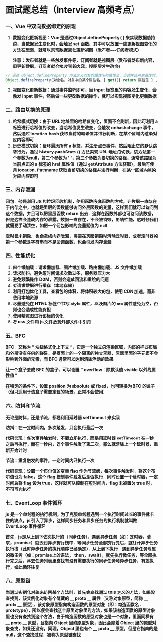 # 面试题总结（Interview 高频考点）



### 一、Vue 中双向数据绑定的原理

1. **数据变化更新视图：Vue 是通过Object.defineProperty ( ) 来实现数据劫持的，当数据发生变化时，会触发 set 函数，其中可以放置一些更新视图变化的方法在里面，就可以实现数据变化更新视图（发布者---订阅者模式）**

   **注意：发布者就是一些触发事件等，订阅者就是视图层（发布者发布新内容，即更新数据，订阅者就会接收到新内容，视图层发生改变）**

```javascript
// 通过 Object.defineProperty 方法定义对象的属性名和属性值，当调用该对象属性时，会触发get函数，当给该对象属性修改或更新值时，会触发set函数
Object.defineProperty(对象名，对象中的某个属性名，{ get(){ return 属性值 } , set(val){ val是修改或更新该对象属性时的新值 } })
```

2. **视图变化更新数据：通过事件监听即可，当 input 标签里的内容发生变化，会触发 input 事件，然后做一些更改数据的操作，就可以实现视图变化更新数据**



### 二、路由切换的原理

1. **哈希模式切换：由于 URL 地址里的哈希值变化，页面不会刷新，因此可利用 a 标签进行哈希值的改变，当哈希值发生改变，会触发 onhashchange 事件，然后通过 location.hash 获取当前的哈希值并进行判断，在某个区域内渲染对应内容即可**
2. **历史模式切换：循环遍历所有 a 标签，并注册点击事件，然后阻止它的默认跳转行为，通过 history.pushState () 方法实现 URL 地址的切换，该方法第一个参数为null，第二个参数为 ' '，第三个参数为要切换的路径，通常该路径为当前点击的 a 标签的 href 属性值（通过 getAttribute 方法获取），最后可使用 location. Pathname 获取当前切换的路径并进行判断，在某个区域内渲染对应内容即可**



### 三、内存泄漏

**闭包，他是利用 JS 的垃圾回收机制，使用函数嵌套函数的方式，让数据一直存在于内存之中，也就是里层的函数能够访问外层函数的变量，这样我们就可以访问到这个数据，并且可以把里层函数 return 出去，这样在函数外部也可访问该数据，但是这样会造成内存的泄露，数据一直存在，不会被销毁，影响性能，这时候我们就需要手动清空，如把一个闭包影响的变量赋值为 null**

**定时器未销毁，也会造成内存泄漏，需要在页面销毁时清除定时器，或者定时器的第一个参数是字符串而不是回调函数，也会引发内存泄漏**



### 四、性能优化

1. **四个懒加载：请求懒加载、图片懒加载、路由懒加载、JS 文件懒加载**
2. **请求防抖，避免短时间请求次数过多，服务器压力大**
3. **避免频繁操作 DOM，否则会造成回流和重绘的问题**
4. **对请求数据进行缓存（本地存储）**
5. **利用打包优化工具，查看包的体积，将体积较大的包，使用 CDN 加速，而非使用本地资源** 
6. **尽量避免在 HTML 标签中书写 style 属性，以及图片的 src 属性避免为空，否则也会造成性能负担**
7. **使用精灵图进行图标的优化**
8. **将 css 文件和 js 文件放到外部文件中引用**



### 五、BFC

**BFC，又称为 “ 块级格式化上下文 ”，它是一个独立的渲染区域，内部的样式布局和外部没有任何的联系，是页面上的一个隔离的独立容器，容器里面的子元素不会影响到外面的元素，而 BFC 通常可以达到清除浮动的效果**

**让一个盒子变成 BFC 的盒子，可以设置 “ overflow：除默认值 visible 以外的属性值 ”**

**在特定的条件下，设置 position 为 absolute 或 fixed，也可转换为 BFC 的盒子（但只适用于该盒子需要定位的场景，正常不会使用）**



### 六、防抖和节流

**无论是防抖，还是节流，都是利用延时器 setTimeout 来实现**

**防抖：在一定时间内，多次触发，只会执行最后一次**

**代码实现：每次事件触发时，不要立即执行，而是用延时器 setTimeout 在一秒之后再执行，而在一秒内，这个事件触发了第二次，那么就清除上一个延时器，重新开始计时**



**节流：重复触发的事件，一定时间内只执行一次**

**代码实现：设置一个布尔值的变量 flag 作为节流阀，每次事件触发时，将这个布尔值设为 false，这个 flag 控制事件触发后是否执行，同时设置一个延时器，一定时间后将 flag 设为 true，这样就可以控制在短时间内，flag 未被置为 true 时，不可再次执行**



### 七、EventLoop 事件循环

**js 是一个单线程的执行机制，为了克服单线程遇到一个执行时间过长的事件就卡住的缺点，js 引入了异步，这样同步任务和异步任务的执行机制就叫做 EventLoop 事件循环**

**首先，js是从上到下依次执行的（同步任务），遇到异步任务（如：定时器，请求，promise）就丢到异步执行栈中，等同步任务全部执行完后，就打开异步任务执行栈（此时异步任务的执行顺序已经确定），从上到下执行，遇到异步任务附属的微任务（如：promise上的语法，.then，await），就先执行微任务，等全部执行完之后，再去任务列表里查找有没有需要执行的同步任务和异步任务，有就执行，如此循环往复**



### 八、原型链

**当通过实例化对象来访问某个方法时，首先会查找通过 this 定义的方法，如果没查找到，该实例化对象有个隐藏的 __ proto __ 属性（又称对象原型，简称 __ proto __ 原型），该对象原型指向构造函数的原型对象（即：构造函数名 . prototype），所以便会查找这个原型对象里的方法，如果该构造函数的原型对象里也没有查找到这个方法，由于构造函数的原型对象也是一个对象，里面同样有 __ proto __ 原型，且指向 Object 里的原型对象，因此会顺着 Object 里的原型对象查找，如果还没有，同理，Object 里也有个 __ proto __ 原型，但是它指向的是 null，这个查找过程，被称为原型链查找**

